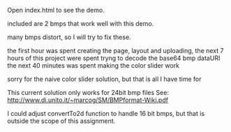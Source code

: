 Open index.html to see the demo.

included are 2 bmps that work well with this demo.

many bmps distort, so I will try to fix these.

the first hour was spent creating the page, layout and uploading,
the next 7 hours of this project were spent tryng to decode the base64 bmp dataURI
the next 40 minutes was spent making the color slider work

sorry for the naive color slider solution, but that is all I have time for


This current solution only works for 24bit bmp files
See: http://www.di.unito.it/~marcog/SM/BMPformat-Wiki.pdf

I could adjust convertTo2d function to handle 16 bit bmps, but that is outside the scope of this assignment.
